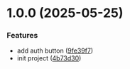 # 1.0.0 (2025-05-25)


### Features

* add auth button ([9fe39f7](https://github.com/ryanf10/conventional-commit/commit/9fe39f700511871065ea6d781e1048f733bb6bb3))
* init project ([4b73d30](https://github.com/ryanf10/conventional-commit/commit/4b73d30759a23870d97e0d9b9f89c565f1cae0d7))
